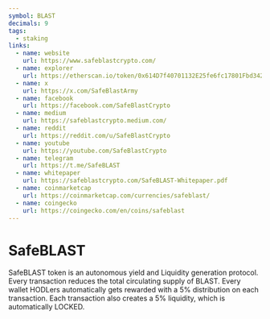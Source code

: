 ```yaml
---
symbol: BLAST
decimals: 9
tags:
  - staking
links:
  - name: website
    url: https://www.safeblastcrypto.com/
  - name: explorer
    url: https://etherscan.io/token/0x614D7f40701132E25fe6fc17801Fbd34212d2Eda
  - name: x
    url: https://x.com/SafeBlastArmy
  - name: facebook
    url: https://facebook.com/SafeBlastCrypto
  - name: medium
    url: https://safeblastcrypto.medium.com/
  - name: reddit
    url: https://reddit.com/u/SafeBlastCrypto
  - name: youtube
    url: https://youtube.com/SafeBlastCrypto
  - name: telegram
    url: https://t.me/SafeBLAST
  - name: whitepaper
    url: https://safeblastcrypto.com/SafeBLAST-Whitepaper.pdf
  - name: coinmarketcap
    url: https://coinmarketcap.com/currencies/safeblast/
  - name: coingecko
    url: https://coingecko.com/en/coins/safeblast
---
```


# SafeBLAST

SafeBLAST token is an autonomous yield and Liquidity generation protocol. Every transaction reduces the total circulating supply of BLAST. Every wallet HODLers automatically gets rewarded with a 5% distribution on each transaction. Each transaction also creates a 5% liquidity, which is automatically LOCKED.
